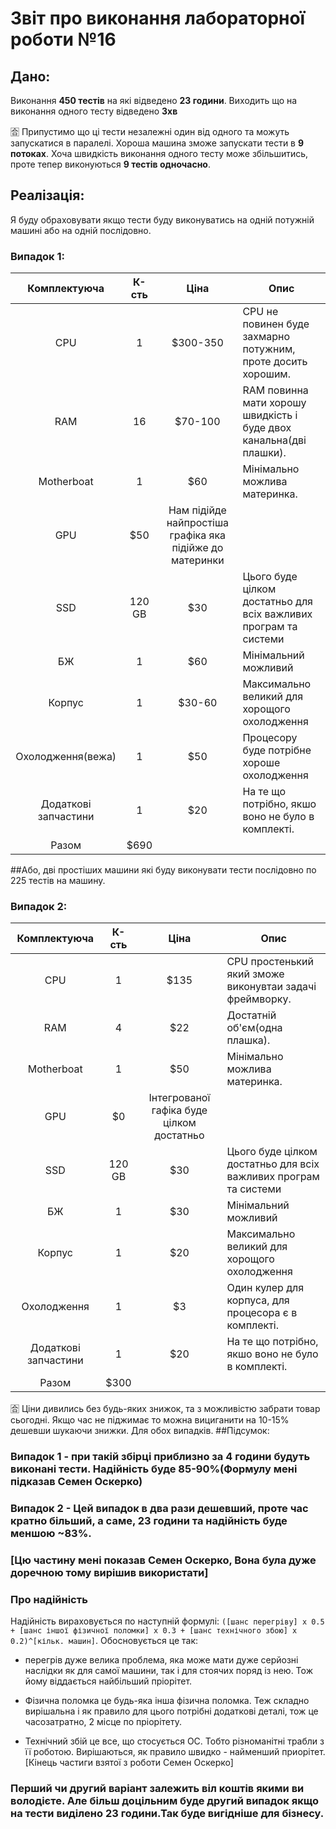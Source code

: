# Звіт про виконання лабораторної роботи №16
## Дано: 
Виконання **450 тестів** на які відведено **23 години**.
Виходить що на виконання одного тесту відведено **3хв**

🈴 Припустимо що ці тести незалежні один від одного та можуть запускатися в паралелі. Хороша машина зможе запускати тести в **9 потоках**.
Хоча швидкість виконання одного тесту може збільшитись, проте тепер виконуються **9 тестів одночасно**.

## Реалізація:
  Я буду обраховувати якщо тести буду виконуватись на одній потужній машині або на одній послідовно.
  
### Випадок 1:
|Комплектуюча|К-сть|Ціна|Опис|
|:-----:|:-------:|:-----------:|----|
|CPU|1|$300-350|CPU не повинен буде захмарно потужним, проте досить хорошим.|
|RAM|16|$70-100|RAM повинна мати хорошу швидкість і буде двох канальна(дві плашки).|
|Motherboat|1|$60|Мінімально можлива материнка.|
|GPU|$50|Нам підійде найпростіша графіка яка підійже до материнки|
|SSD|120 GB|$30|Цього буде цілком достатньо для всіх важливих програм та системи|
|БЖ|1|$60|Мінімальний можливий|
|Корпус|1|$30-60|Максимально великий для хорощого охолодження|
|Охолодження(вежа)|1|$50|Процесору буде потрібне хороше охолодження|
|Додаткові запчастини|1|$20| На те що потрібно, якшо воно не було в комплекті.|
|Разом|$690|

##Або, дві простіших машини які буду виконувати тести послідовно по 225 тестів на машину.

### Випадок 2:
|Комплектуюча|К-сть|Ціна|Опис|
|:-----:|:-------:|:-----------:|----|
|CPU|1|$135|CPU простенький який зможе виконувтаи задачі фреймворку.|
|RAM|4|$22|Достатній об'єм(одна плашка).|
|Motherboat|1|$50|Мінімально можлива материнка.|
|GPU|$0|Інтегрованої гафіка буде цілком достатньо|
|SSD|120 GB|$30|Цього буде цілком достатньо для всіх важливих програм та системи|
|БЖ|1|$30|Мінімальний можливий|
|Корпус|1|$20|Максимально великий для хорощого охолодження|
|Охолодження|1|$3|Один кулер для корпуса, для процесора є в комплекті.|
|Додаткові запчастини|1|$20| На те що потрібно, якшо воно не було в комплекті.|
|Разом|$300|

🈴 Ціни дивились без будь-яких знижок, та з можливістю забрати товар сьогодні. Якщо час не піджимає то можна вициганити на 10-15% дешевши шукаючи знижки. Для обох випадків.
##Підсумок:
### Випадок 1 - при такій збірці приблизно за 4 години будуть виконані тести. Надійність буде 85-90%(Формулу мені підказав Семен Оскерко)

### Випадок 2 - Цей випадок в два рази дешевший, проте час кратно більший, а саме, 23 години та надійність буде меншою ~83%.

### [Цю частину мені показав Семен Оскерко, Вона була дуже доречною тому вирішив використати]
### Про надійність

Надійність вираховується по наступній формулі: `([шанс перегріву] х 0.5 + [шанс іншої фізичної поломки] х 0.3 + [шанс технічного збою] х 0.2)^[кільк. машин]`. Обосновується це так:

- перегрів дуже велика проблема, яка може мати дуже серйозні наслідки як для самої машини, так і для стоячих поряд із нею. Тож йому віддається найбільший пріорітет.

- Фізична поломка це будь-яка інша фізична поломка. Теж складно вирішальна і як правило для цього потрібні додаткові деталі, тож це часозатратно, 2 місце по пріорітету.

- Технічний збій це все, що стосується ОС. Тобто різноманітні трабли з її роботою. Вирішаються, як правило швидко - найменший приорітет.
[Кінець частиги взятої з роботи Семен Оскерко]

### Перший чи другий варіант залежить віл коштів якими ви володієте. Але більш доцільним буде другий випадок якщо на тести виділено 23 години.Так буде вигідніше для бізнесу. 


